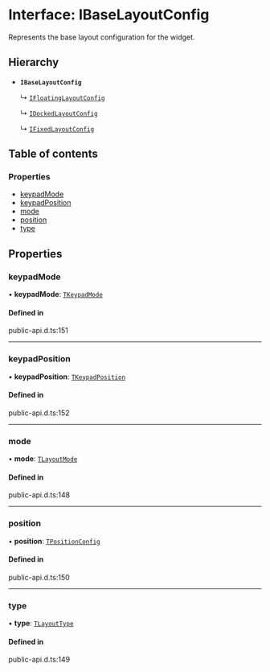# Interface: IBaseLayoutConfig

Represents the base layout configuration for the widget.

## Hierarchy

- **`IBaseLayoutConfig`**

  ↳ [`IFloatingLayoutConfig`](IFloatingLayoutConfig.md)

  ↳ [`IDockedLayoutConfig`](IDockedLayoutConfig.md)

  ↳ [`IFixedLayoutConfig`](IFixedLayoutConfig.md)

## Table of contents

### Properties

- [keypadMode](IBaseLayoutConfig.md#keypadmode)
- [keypadPosition](IBaseLayoutConfig.md#keypadposition)
- [mode](IBaseLayoutConfig.md#mode)
- [position](IBaseLayoutConfig.md#position)
- [type](IBaseLayoutConfig.md#type)

## Properties

### keypadMode

• **keypadMode**: [`TKeypadMode`](../modules.md#tkeypadmode)

#### Defined in

public-api.d.ts:151

___

### keypadPosition

• **keypadPosition**: [`TKeypadPosition`](../modules.md#tkeypadposition)

#### Defined in

public-api.d.ts:152

___

### mode

• **mode**: [`TLayoutMode`](../modules.md#tlayoutmode)

#### Defined in

public-api.d.ts:148

___

### position

• **position**: [`TPositionConfig`](../modules.md#tpositionconfig)

#### Defined in

public-api.d.ts:150

___

### type

• **type**: [`TLayoutType`](../modules.md#tlayouttype)

#### Defined in

public-api.d.ts:149
